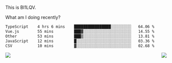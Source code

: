 This is BI1LQV.

What am I doing recently?

<!--START_SECTION:waka-->

```txt
TypeScript    4 hrs 6 mins    ████████████████░░░░░░░░░   64.06 %
Vue.js        55 mins         ███▓░░░░░░░░░░░░░░░░░░░░░   14.55 %
Other         53 mins         ███▒░░░░░░░░░░░░░░░░░░░░░   13.81 %
JavaScript    12 mins         █░░░░░░░░░░░░░░░░░░░░░░░░   03.36 %
CSV           10 mins         ▓░░░░░░░░░░░░░░░░░░░░░░░░   02.68 %
```

<!--END_SECTION:waka-->
<img align="right" src="https://github-readme-stats.vercel.app/api?username=bi1lqv&show_icons=true&count_private=true">

<img src="https://metrics.lecoq.io/bi1lqv?template=classic&base.activity=0&base.community=0&base.repositories=0&base.metadata=0&isocalendar=1&base=header%2C%20activity%2C%20community%2C%20repositories%2C%20metadata&base.indepth=false&base.hireable=false&isocalendar=false&isocalendar.duration=full-year&config.timezone=Asia%2FShanghai">
